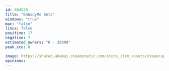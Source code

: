 ```yaml
---
id: 604530
title: "EmbodyMe Beta"
windows: "true"
mac: "false"
linux: false
positive: 17
negative: 7
estimated_owners: "0 - 20000"
peak_ccu: 0

image: https://shared.akamai.steamstatic.com/store_item_assets/steam/apps/604530/header.jpg?t=1540277511
opinions:
---
```

